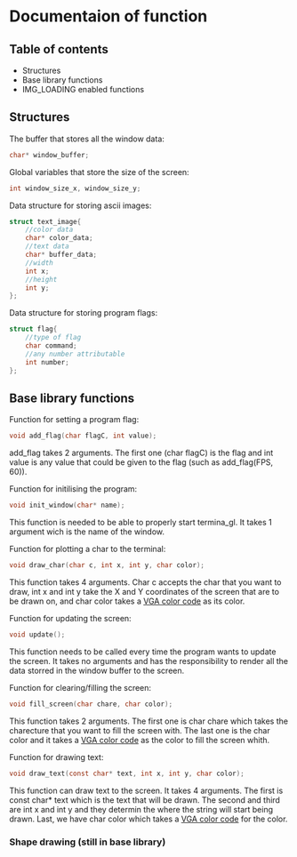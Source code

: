 # Documentaion of function

## Table of contents
- Structures
- Base library functions
- IMG_LOADING enabled functions

## Structures
The buffer that stores all the window data:
```c
char* window_buffer;
````

Global variables that store the size of the screen:
```c
int window_size_x, window_size_y;
```

Data structure for storing ascii images:
```c
struct text_image{
    //color data
    char* color_data;
    //text data
    char* buffer_data;
    //width 
    int x;
    //height
    int y;
};
```

Data structure for storing program flags:
```c
struct flag{
    //type of flag
    char command;
    //any number attributable
    int number;
};
```

## Base library functions

Function for setting a program flag:
```c
void add_flag(char flagC, int value);
```
add_flag takes 2 arguments. The first one (char flagC) is the flag and int value is any value that could be given to the flag (such as add_flag(FPS, 60)).

Function for initilising the program:
```c
void init_window(char* name);
```
This function is needed to be able to properly start termina_gl. It takes 1 argument wich is the name of the window. 

Function for plotting a char to the terminal:
```c
void draw_char(char c, int x, int y, char color);
```
This function takes 4 arguments. Char c accepts the char that you want to draw, int x and int y take the X and Y coordinates of the screen that are to be drawn on, and char color takes a [VGA color code](https://www.fountainware.com/EXPL/vga_color_palettes.htm) as its color.

Function for updating the screen:
```c
void update();
```
This function needs to be called every time the program wants to update the screen. It takes no arguments and has the responsibility to render all the data storred in the window buffer to the screen.

Function for clearing/filling the screen:
```c
void fill_screen(char chare, char color);
```
This function takes 2 arguments. The first one is char chare which takes the charecture that you want to fill the screen with. The last one is the char color and it takes a [VGA color code](https://www.fountainware.com/EXPL/vga_color_palettes.htm) as the color to fill the screen whith.

Function for drawing text:
```c
void draw_text(const char* text, int x, int y, char color);
```
This function can draw text to the screen. It takes 4 arguments. The first is const char* text which is the text that will be drawn. The second and third are int x and int y and they determin the where the string will start being drawn. Last, we have char color which takes a [VGA color code](https://www.fountainware.com/EXPL/vga_color_palettes.htm) for the color.

### Shape drawing (still in base library)